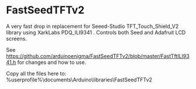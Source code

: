 # FastSeedTFTv2
A very fast drop in replacement for Seeed-Studio TFT_Touch_Shield_V2 library using XarkLabs PDQ_ILI9341 . Controls both Seed and Adafruit LCD screens.

See 
https://github.com/arduinoenigma/FastSeedTFTv2/blob/master/FastTftILI9341.h
for changes and how to use. 

Copy all the files here to:
%userprofile%\documents\Arduino\libraries\FastSeedTFTv2


